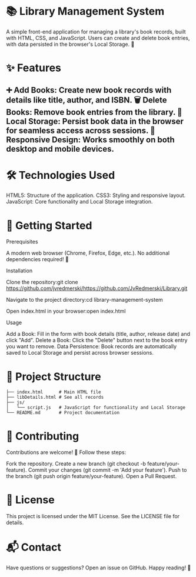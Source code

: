 # 📚 Library Management System
A simple front-end application for managing a library's book records, built with HTML, CSS, and JavaScript. Users can create and delete book entries, with data persisted in the browser's Local Storage. 🚀

# ✨ Features

➕ Add Books: Create new book records with details like title, author, and ISBN.
🗑️ Delete Books: Remove book entries from the library.
💾 Local Storage: Persist book data in the browser for seamless access across sessions.
📱 Responsive Design: Works smoothly on both desktop and mobile devices.
---
# 🛠️ Technologies Used

HTML5: Structure of the application.
CSS3: Styling and responsive layout.
JavaScript: Core functionality and Local Storage integration.

# 🚀 Getting Started
Prerequisites

A modern web browser (Chrome, Firefox, Edge, etc.).
No additional dependencies required! 🎉

Installation

Clone the repository:git clone https://github.com/jvredmerski/https://github.com/JvRedmerski/Library.git

Navigate to the project directory:cd library-management-system


Open index.html in your browser:open index.html

Usage

Add a Book: Fill in the form with book details (title, author, release date) and click "Add".
Delete a Book: Click the "Delete" button next to the book entry you want to remove.
Data Persistence: Book records are automatically saved to Local Storage and persist across browser sessions.

# 📂 Project Structure
```library-management-system/
├── index.html      # Main HTML file
├── libDetails.html # See all records
├── js/
│   └── script.js   # JavaScript for functionality and Local Storage
└── README.md       # Project documentation
```

# 🤝 Contributing
Contributions are welcome! 🙌 Follow these steps:

Fork the repository.
Create a new branch (git checkout -b feature/your-feature).
Commit your changes (git commit -m 'Add your feature').
Push to the branch (git push origin feature/your-feature).
Open a Pull Request.

# 📜 License
This project is licensed under the MIT License. See the LICENSE file for details.
# 📬 Contact
Have questions or suggestions? Open an issue on GitHub.
Happy reading! 📖



